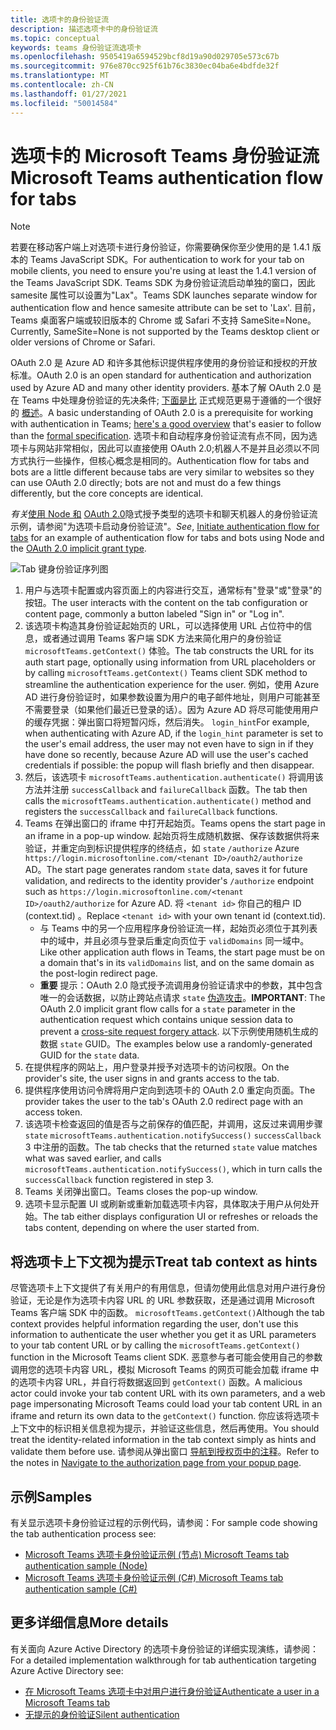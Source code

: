 ```yaml
---
title: 选项卡的身份验证流
description: 描述选项卡中的身份验证流
ms.topic: conceptual
keywords: teams 身份验证流选项卡
ms.openlocfilehash: 9505419a6594529bcf8d19a90d029705e573c67b
ms.sourcegitcommit: 976e870cc925f61b76c3830ec04ba6e4bdfde32f
ms.translationtype: MT
ms.contentlocale: zh-CN
ms.lasthandoff: 01/27/2021
ms.locfileid: "50014584"
---
```

# <a name="microsoft-teams-authentication-flow-for-tabs"></a><span data-ttu-id="7c9a0-104">选项卡的 Microsoft Teams 身份验证流</span><span class="sxs-lookup"><span data-stu-id="7c9a0-104">Microsoft Teams authentication flow for tabs</span></span>

> [!Note]
> <span data-ttu-id="7c9a0-105">若要在移动客户端上对选项卡进行身份验证，你需要确保你至少使用的是 1.4.1 版本的 Teams JavaScript SDK。</span><span class="sxs-lookup"><span data-stu-id="7c9a0-105">For authentication to work for your tab on mobile clients, you need to ensure you're using at least the 1.4.1 version of the Teams JavaScript SDK.</span></span>
> <span data-ttu-id="7c9a0-106">Teams SDK 为身份验证流启动单独的窗口，因此 samesite 属性可以设置为"Lax"。</span><span class="sxs-lookup"><span data-stu-id="7c9a0-106">Teams SDK launches separate window for authentication flow and hence samesite attribute can be set to 'Lax'.</span></span> <span data-ttu-id="7c9a0-107">目前，Teams 桌面客户端或较旧版本的 Chrome 或 Safari 不支持 SameSite=None。</span><span class="sxs-lookup"><span data-stu-id="7c9a0-107">Currently, SameSite=None is not supported by the Teams desktop client or older versions of Chrome or Safari.</span></span>

<span data-ttu-id="7c9a0-108">OAuth 2.0 是 Azure AD 和许多其他标识提供程序使用的身份验证和授权的开放标准。</span><span class="sxs-lookup"><span data-stu-id="7c9a0-108">OAuth 2.0 is an open standard for authentication and authorization used by Azure AD and many other identity providers.</span></span> <span data-ttu-id="7c9a0-109">基本了解 OAuth 2.0 是在 Teams 中处理身份验证的先决条件; [下面是比](https://aaronparecki.com/oauth-2-simplified/) 正式规范更易于遵循的一个很好的 [概述](https://oauth.net/2/)。</span><span class="sxs-lookup"><span data-stu-id="7c9a0-109">A basic understanding of OAuth 2.0 is a prerequisite for working with authentication in Teams; [here's a good overview](https://aaronparecki.com/oauth-2-simplified/) that's easier to follow than the [formal specification](https://oauth.net/2/).</span></span> <span data-ttu-id="7c9a0-110">选项卡和自动程序身份验证流有点不同，因为选项卡与网站非常相似，因此可以直接使用 OAuth 2.0;机器人不是并且必须以不同方式执行一些操作，但核心概念是相同的。</span><span class="sxs-lookup"><span data-stu-id="7c9a0-110">Authentication flow for tabs and bots are a little different because tabs are very similar to websites so they can use OAuth 2.0 directly; bots are not and must do a few things differently, but the core concepts are identical.</span></span>

<span data-ttu-id="7c9a0-111">*有关*[使用 Node 和](~/tabs/how-to/authentication/auth-tab-aad.md#initiate-authentication-flow) [OAuth 2.0](https://oauth.net/2/grant-types/implicit/)隐式授予类型的选项卡和聊天机器人的身份验证流示例，请参阅"为选项卡启动身份验证流"。</span><span class="sxs-lookup"><span data-stu-id="7c9a0-111">*See*, [Initiate authentication flow for tabs](~/tabs/how-to/authentication/auth-tab-aad.md#initiate-authentication-flow) for an example of authentication flow for tabs and bots using Node and the [OAuth 2.0 implicit grant type](https://oauth.net/2/grant-types/implicit/).</span></span>

![Tab 键身份验证序列图](~/assets/images/authentication/tab_auth_sequence_diagram.png)

1. <span data-ttu-id="7c9a0-113">用户与选项卡配置或内容页面上的内容进行交互，通常标有"登录"或"登录"的按钮。</span><span class="sxs-lookup"><span data-stu-id="7c9a0-113">The user interacts with the content on the tab configuration or content page, commonly a button labeled "Sign in" or "Log in".</span></span>
2. <span data-ttu-id="7c9a0-114">该选项卡构造其身份验证起始页的 URL，可以选择使用 URL 占位符中的信息，或者通过调用 Teams 客户端 SDK 方法来简化用户的身份验证 `microsoftTeams.getContext()` 体验。</span><span class="sxs-lookup"><span data-stu-id="7c9a0-114">The tab constructs the URL for its auth start page, optionally using information from URL placeholders or by calling `microsoftTeams.getContext()` Teams client SDK method to streamline the authentication experience for the user.</span></span> <span data-ttu-id="7c9a0-115">例如，使用 Azure AD 进行身份验证时，如果参数设置为用户的电子邮件地址，则用户可能甚至不需要登录（如果他们最近已登录的话）。因为 Azure AD 将尽可能使用用户的缓存凭据：弹出窗口将短暂闪烁，然后消失。 `login_hint`</span><span class="sxs-lookup"><span data-stu-id="7c9a0-115">For example, when authenticating with Azure AD, if the `login_hint` parameter is set to the user's email address, the user may not even have to sign in if they have done so recently, because Azure AD will use the user's cached credentials if possible: the popup will flash briefly and then disappear.</span></span>
3. <span data-ttu-id="7c9a0-116">然后，该选项卡 `microsoftTeams.authentication.authenticate()` 将调用该方法并注册 `successCallback` and `failureCallback` 函数。</span><span class="sxs-lookup"><span data-stu-id="7c9a0-116">The tab then calls the `microsoftTeams.authentication.authenticate()` method and registers the `successCallback` and `failureCallback` functions.</span></span>
4. <span data-ttu-id="7c9a0-117">Teams 在弹出窗口的 iframe 中打开起始页。</span><span class="sxs-lookup"><span data-stu-id="7c9a0-117">Teams opens the start page in an iframe in a pop-up window.</span></span> <span data-ttu-id="7c9a0-118">起始页将生成随机数据、保存该数据供将来验证，并重定向到标识提供程序的终结点，如 `state` `/authorize` Azure `https://login.microsoftonline.com/<tenant ID>/oauth2/authorize` AD。</span><span class="sxs-lookup"><span data-stu-id="7c9a0-118">The start page generates random `state` data, saves it for future validation, and redirects to the identity provider's `/authorize` endpoint such as `https://login.microsoftonline.com/<tenant ID>/oauth2/authorize` for Azure AD.</span></span> <span data-ttu-id="7c9a0-119">将 `<tenant id>` 你自己的租户 ID (context.tid) 。</span><span class="sxs-lookup"><span data-stu-id="7c9a0-119">Replace `<tenant id>` with your own tenant id (context.tid).</span></span>
    * <span data-ttu-id="7c9a0-120">与 Teams 中的另一个应用程序身份验证流一样，起始页必须位于其列表中的域中，并且必须与登录后重定向页位于 `validDomains` 同一域中。</span><span class="sxs-lookup"><span data-stu-id="7c9a0-120">Like other application auth flows in Teams, the start page must be on a domain that's in its `validDomains` list, and on the same domain as the post-login redirect page.</span></span>
    * <span data-ttu-id="7c9a0-121">**重要** 提示：OAuth 2.0 隐式授予流调用身份验证请求中的参数，其中包含唯一的会话数据，以防止跨站点请求 `state` [伪造攻击](https://en.wikipedia.org/wiki/Cross-site_request_forgery)。</span><span class="sxs-lookup"><span data-stu-id="7c9a0-121">**IMPORTANT**: The OAuth 2.0 implicit grant flow calls for a `state` parameter in the authentication request which contains unique session data to prevent a [cross-site request forgery attack](https://en.wikipedia.org/wiki/Cross-site_request_forgery).</span></span> <span data-ttu-id="7c9a0-122">以下示例使用随机生成的数据 `state` GUID。</span><span class="sxs-lookup"><span data-stu-id="7c9a0-122">The examples below use a randomly-generated GUID for the `state` data.</span></span>
5. <span data-ttu-id="7c9a0-123">在提供程序的网站上，用户登录并授予对选项卡的访问权限。</span><span class="sxs-lookup"><span data-stu-id="7c9a0-123">On the provider's site, the user signs in and grants access to the tab.</span></span>
6. <span data-ttu-id="7c9a0-124">提供程序使用访问令牌将用户定向到选项卡的 OAuth 2.0 重定向页面。</span><span class="sxs-lookup"><span data-stu-id="7c9a0-124">The provider takes the user to the tab's OAuth 2.0 redirect page with an access token.</span></span>
7. <span data-ttu-id="7c9a0-125">该选项卡检查返回的值是否与之前保存的值匹配，并调用，这反过来调用步骤 `state` `microsoftTeams.authentication.notifySuccess()` `successCallback` 3 中注册的函数。</span><span class="sxs-lookup"><span data-stu-id="7c9a0-125">The tab checks that the returned `state` value matches what was saved earlier, and calls `microsoftTeams.authentication.notifySuccess()`, which in turn calls the `successCallback` function registered in step 3.</span></span>
8. <span data-ttu-id="7c9a0-126">Teams 关闭弹出窗口。</span><span class="sxs-lookup"><span data-stu-id="7c9a0-126">Teams closes the pop-up window.</span></span>
9. <span data-ttu-id="7c9a0-127">选项卡显示配置 UI 或刷新或重新加载选项卡内容，具体取决于用户从何处开始。</span><span class="sxs-lookup"><span data-stu-id="7c9a0-127">The tab either displays configuration UI or refreshes or reloads the tabs content, depending on where the user started from.</span></span>

## <a name="treat-tab-context-as-hints"></a><span data-ttu-id="7c9a0-128">将选项卡上下文视为提示</span><span class="sxs-lookup"><span data-stu-id="7c9a0-128">Treat tab context as hints</span></span>

<span data-ttu-id="7c9a0-129">尽管选项卡上下文提供了有关用户的有用信息，但请勿使用此信息对用户进行身份验证，无论是作为选项卡内容 URL 的 URL 参数获取，还是通过调用 Microsoft Teams 客户端 SDK 中的函数。 `microsoftTeams.getContext()`</span><span class="sxs-lookup"><span data-stu-id="7c9a0-129">Although the tab context provides helpful information regarding the user, don't use this information to authenticate the user whether you get it as URL parameters to your tab content URL or by calling the `microsoftTeams.getContext()` function in the Microsoft Teams client SDK.</span></span> <span data-ttu-id="7c9a0-130">恶意参与者可能会使用自己的参数调用您的选项卡内容 URL，模拟 Microsoft Teams 的网页可能会加载 iframe 中的选项卡内容 URL，并自行将数据返回到 `getContext()` 函数。</span><span class="sxs-lookup"><span data-stu-id="7c9a0-130">A malicious actor could invoke your tab content URL with its own parameters, and a web page impersonating Microsoft Teams could load your tab content URL in an iframe and return its own data to the `getContext()` function.</span></span> <span data-ttu-id="7c9a0-131">你应该将选项卡上下文中的标识相关信息视为提示，并验证这些信息，然后再使用。</span><span class="sxs-lookup"><span data-stu-id="7c9a0-131">You should treat the identity-related information in the tab context simply as hints and validate them before use.</span></span> <span data-ttu-id="7c9a0-132">请参阅从弹出窗口 [导航到授权页中的注释](~/tabs/how-to/authentication/auth-tab-aad.md#navigate-to-the-authorization-page-from-your-popup-page)。</span><span class="sxs-lookup"><span data-stu-id="7c9a0-132">Refer to the notes in [Navigate to the authorization page from your popup page](~/tabs/how-to/authentication/auth-tab-aad.md#navigate-to-the-authorization-page-from-your-popup-page).</span></span>

## <a name="samples"></a><span data-ttu-id="7c9a0-133">示例</span><span class="sxs-lookup"><span data-stu-id="7c9a0-133">Samples</span></span>

<span data-ttu-id="7c9a0-134">有关显示选项卡身份验证过程的示例代码，请参阅：</span><span class="sxs-lookup"><span data-stu-id="7c9a0-134">For sample code showing the tab authentication process see:</span></span>

* [<span data-ttu-id="7c9a0-135">Microsoft Teams 选项卡身份验证示例 (节点) </span><span class="sxs-lookup"><span data-stu-id="7c9a0-135">Microsoft Teams tab authentication sample (Node)</span></span>](https://github.com/OfficeDev/microsoft-teams-sample-complete-node)
* [<span data-ttu-id="7c9a0-136">Microsoft Teams 选项卡身份验证示例 (C#) </span><span class="sxs-lookup"><span data-stu-id="7c9a0-136">Microsoft Teams tab authentication sample (C#)</span></span>](https://github.com/OfficeDev/microsoft-teams-sample-complete-csharp)

## <a name="more-details"></a><span data-ttu-id="7c9a0-137">更多详细信息</span><span class="sxs-lookup"><span data-stu-id="7c9a0-137">More details</span></span>

<span data-ttu-id="7c9a0-138">有关面向 Azure Active Directory 的选项卡身份验证的详细实现演练，请参阅：</span><span class="sxs-lookup"><span data-stu-id="7c9a0-138">For a detailed implementation walkthrough for tab authentication targeting Azure Active Directory see:</span></span>

* [<span data-ttu-id="7c9a0-139">在 Microsoft Teams 选项卡中对用户进行身份验证</span><span class="sxs-lookup"><span data-stu-id="7c9a0-139">Authenticate a user in a Microsoft Teams tab</span></span>](~/tabs/how-to/authentication/auth-tab-AAD.md)
* [<span data-ttu-id="7c9a0-140">无提示的身份验证</span><span class="sxs-lookup"><span data-stu-id="7c9a0-140">Silent authentication</span></span>](~/tabs/how-to/authentication/auth-silent-AAD.md)
